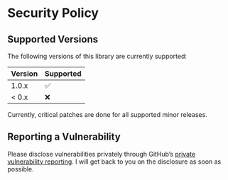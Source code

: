 # Security Policy

## Supported Versions

The following versions of this library are currently supported:

| Version | Supported          |
| ------- | ------------------ |
| 1.0.x   | :white_check_mark: |
| < 0.x   | :x:                |

Currently, critical patches are done for all supported minor releases.

## Reporting a Vulnerability

Please disclose vulnerabilities privately through GitHub’s [private vulnerability reporting](https://github.com/anttikivi/semver/security/advisories). I will get back to you on the disclosure as soon as possible.
